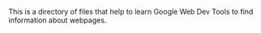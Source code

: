 This is a directory of files that help to learn Google Web Dev Tools to find information about webpages.  